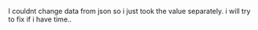 I couldnt change data from json so i just took the value separately. i will try to fix if i have time..
